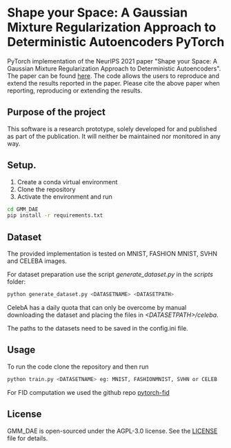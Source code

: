 # Shape your Space: A Gaussian Mixture Regularization Approach to Deterministic Autoencoders PyTorch 

PyTorch implementation of the NeurIPS 2021 paper "Shape your Space: A Gaussian Mixture Regularization Approach to Deterministic Autoencoders". The paper can be found 
[here](https://proceedings.neurips.cc/paper/2021/hash/3c057cb2b41f22c0e740974d7a428918-Abstract.html). The code allows the users to
reproduce and extend the results reported in the paper. Please cite the
above paper when reporting, reproducing or extending the results.

## Purpose of the project

This software is a research prototype, solely developed for and published as
part of the publication. It will neither be
maintained nor monitored in any way.

## Setup.

1. Create a conda virtual environment
2. Clone the repository
3. Activate the environment and run 
 ```bash
cd GMM_DAE
pip install -r requirements.txt
```
## Dataset

The provided implementation is tested on MNIST, FASHION MNIST, SVHN and CELEBA images. 

For dataset preparation use the script *generate_dataset.py* in the *scripts* folder:
```bash
python generate_dataset.py <DATASETNAME> <DATASETPATH>
```
CelebA has a daily quota that can only be overcome by manual downloading the dataset and placing the files in *\<DATASETPATH\>/celeba*.

The paths to the datasets need to be saved in the config.ini file.
  
## Usage

To run the code clone the repository and then run

```bash
python train.py <DATASETNAME> eg: MNIST, FASHIONMNIST, SVHN or CELEB
```
For FID computation we used the github repo [pytorch-fid](https://github.com/mseitzer/pytorch-fid)
## License

GMM_DAE is open-sourced under the AGPL-3.0 license. See the
[LICENSE](LICENSE) file for details.

